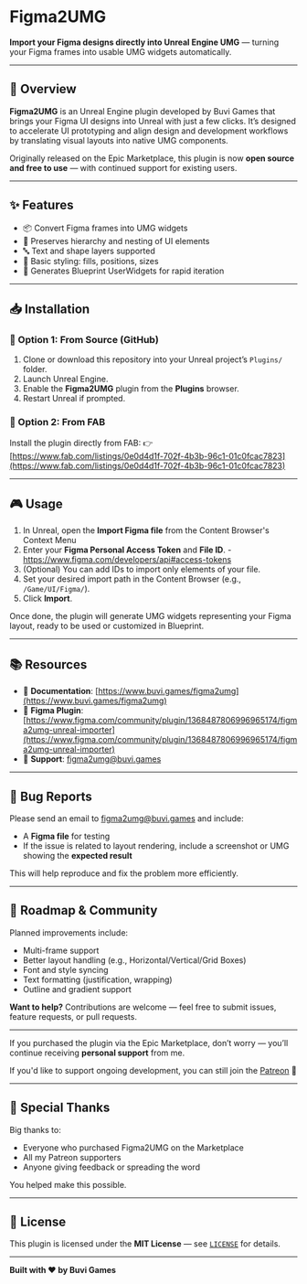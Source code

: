 # Figma2UMG

**Import your Figma designs directly into Unreal Engine UMG** — turning your Figma frames into usable UMG widgets automatically.

---

## 🚀 Overview

**Figma2UMG** is an Unreal Engine plugin developed by Buvi Games that brings your Figma UI designs into Unreal with just a few clicks. It’s designed to accelerate UI prototyping and align design and development workflows by translating visual layouts into native UMG components.

Originally released on the Epic Marketplace, this plugin is now **open source and free to use** — with continued support for existing users.

---

## ✨ Features

- 📦 Convert Figma frames into UMG widgets
- 🧩 Preserves hierarchy and nesting of UI elements
- 🔤 Text and shape layers supported
- 🎨 Basic styling: fills, positions, sizes
- 📁 Generates Blueprint UserWidgets for rapid iteration

---

## 📥 Installation

### 🔹 Option 1: From Source (GitHub)
1. Clone or download this repository into your Unreal project’s `Plugins/` folder.
2. Launch Unreal Engine.
3. Enable the **Figma2UMG** plugin from the **Plugins** browser.
4. Restart Unreal if prompted.

### 🔹 Option 2: From FAB
Install the plugin directly from FAB:
👉 [https://www.fab.com/listings/0e0d4d1f-702f-4b3b-96c1-01c0fcac7823](https://www.fab.com/listings/0e0d4d1f-702f-4b3b-96c1-01c0fcac7823)

---

## 🎮 Usage

1. In Unreal, open the **Import Figma file** from the Content Browser's Context Menu
2. Enter your **Figma Personal Access Token** and **File ID**. - https://www.figma.com/developers/api#access-tokens
3. (Optional) You can add IDs to import only elements of your file.
4. Set your desired import path in the Content Browser (e.g., `/Game/UI/Figma/`).
5. Click **Import**.

Once done, the plugin will generate UMG widgets representing your Figma layout, ready to be used or customized in Blueprint.

---

## 📚 Resources

- 📄 **Documentation**: [https://www.buvi.games/figma2umg](https://www.buvi.games/figma2umg)
- 🔌 **Figma Plugin**: [https://www.figma.com/community/plugin/1368487806996965174/figma2umg-unreal-importer](https://www.figma.com/community/plugin/1368487806996965174/figma2umg-unreal-importer)
- 💬 **Support**: [figma2umg@buvi.games](mailto:figma2umg@buvi.games)

---

## 🐞 Bug Reports

Please send an email to [figma2umg@buvi.games](mailto:figma2umg@buvi.games) and include:
- A **Figma file** for testing  
- If the issue is related to layout rendering, include a screenshot or UMG showing the **expected result**

This will help reproduce and fix the problem more efficiently.

---

## 📌 Roadmap & Community

Planned improvements include:

- Multi-frame support
- Better layout handling (e.g., Horizontal/Vertical/Grid Boxes)
- Font and style syncing
- Text formatting (justification, wrapping)
- Outline and gradient support

**Want to help?** Contributions are welcome — feel free to submit issues, feature requests, or pull requests.

---

If you purchased the plugin via the Epic Marketplace, don’t worry — you’ll continue receiving **personal support** from me.

If you'd like to support ongoing development, you can still join the [Patreon](https://www.patreon.com/) 💛

---

## 🙌 Special Thanks

Big thanks to:
- Everyone who purchased Figma2UMG on the Marketplace
- All my Patreon supporters
- Anyone giving feedback or spreading the word

You helped make this possible.

---

## 📝 License

This plugin is licensed under the **MIT License** — see [`LICENSE`](LICENSE) for details.

---

**Built with ❤️ by Buvi Games**
